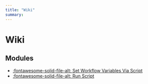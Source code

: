 ```yaml
---
title: "Wiki"
summary:
---
```


Wiki
===

Modules
---

- [:fontawesome-solid-file-alt: Set Workflow Variables Via
    Script](01-set-workflow-variables-via-script.md)
- [:fontawesome-solid-file-alt: Run Script](02-run-script.md)

